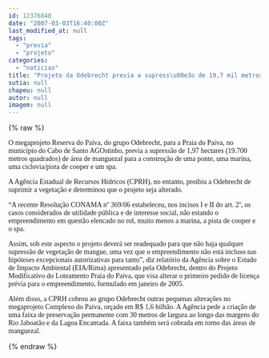 ```yaml
---
id: 12376840
date: "2007-03-03T16:40:00Z"
last_modified_at: null
tags:
  - "previa"
  - "projeto"
categories:
  - "noticias"
title: "Projeto da Odebrecht previa a supress\u00e3o de 19,7 mil metros quadrados de mangue"
sutia: null
chapeu: null
autor: null
imagem: null
---
```

{% raw %}
<p><P><FONT face=Verdana>O megaprojeto Reserva do Paiva, do grupo Odebrecht, para a Praia do Paiva, no município do Cabo de Santo AGOstinho, previa a supressão de 1,97 hectares (19.700 metros quadrados) de área de manguezal para a construção de uma ponte, uma marina, uma ciclovia/pista de cooper e um spa. </FONT></P></p>
<p><P><FONT face=Verdana>A Agência Estadual de Recursos Hídricos (CPRH), no entanto, proibiu a Odebrecht de suprimir a vegetação e determinou que o projeto seja alterado. </FONT></P></p>
<p><P><FONT face=Verdana>“A recente Resolução CONAMA nº 369/06 estabeleceu, nos incisos I e II do art. 2º, os casos considerados de utilidade pública e de interesse social, não estando o empreendimento em questão elencado no rol, muito menos a marina, a pista de cooper e o spa. </FONT></P></p>
<p><P><FONT face=Verdana>Assim, sob este aspecto o projeto deverá ser readequado para que não haja qualquer supressão de vegetação de mangue, uma vez que o empreendimento não está incluso nas hipóteses excepcionais autorizativas para tanto”, diz relatório da Agência sobre o Estudo de Impacto Ambiental (EIA/Rima) apresentado pela Odebrecht, dentro do Projeto Modificativo do Loteamento Praia do Paiva, que visa alterar o primeiro pedido de licença prévia para o empreendimento, formulado em janeiro de 2005.</FONT></P></p>
<p><P><FONT face=Verdana>Além disso, a CPRH cobrou ao grupo Odebrecht outras pequenas alterações no megaprojeto Complexo do Paiva, orçado em R$ 1,6 bilhão. A Agência pede a criação de uma faixa de preservação permanente com 30 metros de largura ao longo das margens do Rio Jaboatão e da Lagoa Encantada. A faixa também será cobrada em torno das áreas de manguezal.</FONT></P> </p>
{% endraw %}